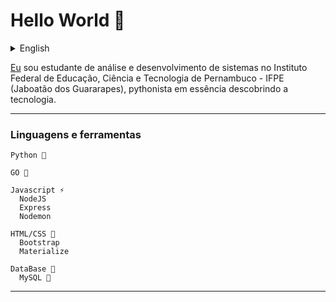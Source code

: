 # Hello World 👋
<details id="english">
  <summary>English</summary>
  <br>

[I am](https://www.linkedin.com/in/pedro-henrique-dos-santos-pereira-245b12174) a student of systems analysis and development at the Federal Institute of Education, Science and Technology of Pernambuco - IFPE (Jaboatão dos Guararapes),
pythonist in essence discovering technology.

---
### Languages and Tools
  ~~~
  Python 🐍
  
  GO 🚀
  
  Javascript ⚡
    NodeJS
    Express
    Nodemon
  
  HTML/CSS 🎨
    Bootstrap
    Materialize
    
  DataBase 📂
    MySQL 🐬
  ~~~
<br><br><br><br>
---
</details>

[Eu](https://www.linkedin.com/in/pedro-henrique-dos-santos-pereira-245b12174) sou estudante de análise e desenvolvimento de sistemas no Instituto Federal de Educação, Ciência e Tecnologia de Pernambuco - IFPE (Jaboatão dos Guararapes),
pythonista em essência descobrindo a tecnologia. 


---
### Linguagens e ferramentas
  ~~~
  Python 🐍
  
  GO 🚀
  
  Javascript ⚡
    NodeJS
    Express
    Nodemon
  
  HTML/CSS 🎨
    Bootstrap
    Materialize
  
  DataBase 📂
    MySQL 🐬
  ~~~
---
<!--
**SantosPereira/SantosPereira** is a ✨ _special_ ✨ repository because its `README.md` (this file) appears on your GitHub profile.

Here are some ideas to get you started:

- 🔭 I’m currently working on ...
- 🌱 I’m currently learning ...
- 👯 I’m looking to collaborate on ...
- 🤔 I’m looking for help with ...
- 💬 Ask me about ...
- 📫 How to reach me: ...
- 😄 Pronouns: ...
- ⚡ Fun fact: ...
-->

